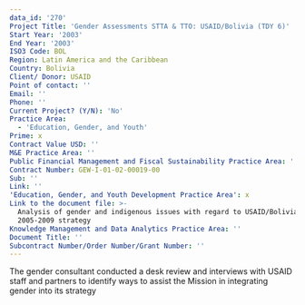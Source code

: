 ```yaml
---
data_id: '270'
Project Title: 'Gender Assessments STTA & TTO: USAID/Bolivia (TDY 6)'
Start Year: '2003'
End Year: '2003'
ISO3 Code: BOL
Region: Latin America and the Caribbean
Country: Bolivia
Client/ Donor: USAID
Point of contact: ''
Email: ''
Phone: ''
Current Project? (Y/N): 'No'
Practice Area:
  - 'Education, Gender, and Youth'
Prime: x
Contract Value USD: ''
M&E Practice Area: ''
Public Financial Management and Fiscal Sustainability Practice Area: ''
Contract Number: GEW-I-01-02-00019-00
Sub: ''
Link: ''
'Education, Gender, and Youth Development Practice Area': x
Link to the document file: >-
  Analysis of gender and indigenous issues with regard to USAID/Bolivia's
  2005-2009 strategy
Knowledge Management and Data Analytics Practice Area: ''
Document Title: ''
Subcontract Number/Order Number/Grant Number: ''
---
```

The gender consultant conducted a desk review and interviews with USAID staff and partners to identify ways to assist the Mission in integrating gender into its strategy
